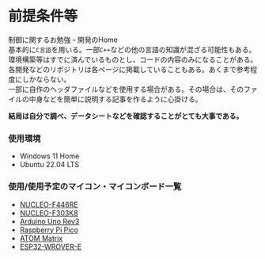 # 前提条件等

制御に関するお勉強・開発のHome  
基本的に`C言語`を用いる。一部`C++`などの他の言語の知識が混ざる可能性もある。環境構築等はすでに済んでいるものとし、コードの内容のみになることがある。  
各開発などのリポジトリは各ページに掲載していることもある。あくまで参考程度にしかならない。  
一部に自作のヘッダファイルなどを使用する場合がある。その場合は、そのファイルの中身などを簡単に説明する記事を作るように心掛ける。  

**結局は自分で調べ、データシートなどを確認することがとても大事である。**  

### 使用環境
* Windows 11 Home  
* Ubuntu 22.04 LTS  

### 使用/使用予定のマイコン・マイコンボード一覧  
* [NUCLEO-F446RE](https://akizukidenshi.com/catalog/g/g110176/)  
* [NUCLEO-F303K8](https://akizukidenshi.com/catalog/g/g110172/)  
* [Arduino Uno Rev3](https://akizukidenshi.com/catalog/g/g107385/)  
* [Raspberry Pi Pico](https://akizukidenshi.com/catalog/g/g116132/)  
* [ATOM Matrix](https://akizukidenshi.com/catalog/g/g117215/)  
* [ESP32-WROVER-E](https://akizukidenshi.com/catalog/g/g115674/)  